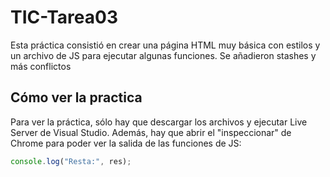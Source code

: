 # TIC-Tarea03

Esta práctica consistió en crear una página HTML muy básica con estilos y un archivo de JS para ejecutar algunas funciones.
Se añadieron stashes y más conflictos

## Cómo ver la practica

Para ver la práctica, sólo hay que descargar los archivos y ejecutar Live Server de Visual Studio. Además, hay que abrir el "inspeccionar" de Chrome para poder ver la salida de las funciones de JS:

```javascript
console.log("Resta:", res);
```
